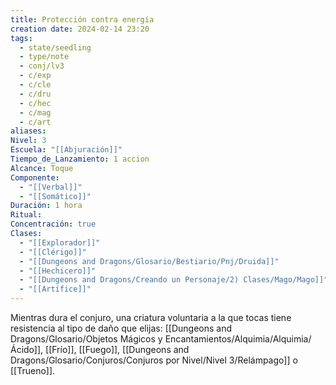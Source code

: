 ```yaml
---
title: Protección contra energía
creation date: 2024-02-14 23:20
tags:
  - state/seedling
  - type/note
  - conj/lv3
  - c/exp
  - c/cle
  - c/dru
  - c/hec
  - c/mag
  - c/art
aliases: 
Nivel: 3
Escuela: "[[Abjuración]]"
Tiempo_de_Lanzamiento: 1 accion
Alcance: Toque
Componente:
  - "[[Verbal]]"
  - "[[Somático]]"
Duración: 1 hora
Ritual: 
Concentración: true
Clases:
  - "[[Explorador]]"
  - "[[Clérigo]]"
  - "[[Dungeons and Dragons/Glosario/Bestiario/Pnj/Druida]]"
  - "[[Hechicero]]"
  - "[[Dungeons and Dragons/Creando un Personaje/2) Clases/Mago/Mago]]"
  - "[[Artífice]]"
---
```

Mientras dura el conjuro, una criatura voluntaria a la que tocas tiene resistencia al tipo de daño que elijas: [[Dungeons and Dragons/Glosario/Objetos Mágicos y Encantamientos/Alquimia/Alquimia/Ácido]], [[Frío]], [[Fuego]], [[Dungeons and Dragons/Glosario/Conjuros/Conjuros por Nivel/Nivel 3/Relámpago]] o [[Trueno]].

